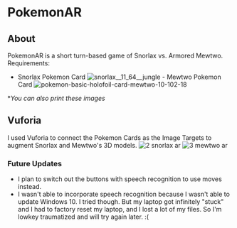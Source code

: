 # PokemonAR
## About
PokemonAR is a short turn-based game of Snorlax vs. Armored Mewtwo. 
Requirements:
- Snorlax Pokemon Card ![snorlax__11_64__jungle](https://cloud.githubusercontent.com/assets/9558416/21291014/6af195d6-c485-11e6-88ee-bf9fc028e396.jpg) - Mewtwo Pokemon Card ![pokemon-basic-holofoil-card-mewtwo-10-102-18](https://cloud.githubusercontent.com/assets/9558416/21291015/8f63c2b8-c485-11e6-878c-f7cdcca310fb.jpg)

**You can also print these images*

## Vuforia
I used Vuforia to connect the Pokemon Cards as the Image Targets to augment Snorlax and Mewtwo's 3D models. 
![2 snorlax ar](https://cloud.githubusercontent.com/assets/9558416/21290986/474566c2-c484-11e6-9dcd-1ccba332388a.png)
![3 mewtwo ar](https://cloud.githubusercontent.com/assets/9558416/21290987/50294f7e-c484-11e6-9c6a-45becd261742.png)


### Future Updates
- I plan to switch out the buttons with speech recognition to use moves instead.
- I wasn't able to incorporate speech recognition because I wasn't able to update Windows 10. I tried though. But my laptop got infinitely "stuck" and I had to factory reset my laptop, and I lost a lot of my files. So I'm lowkey traumatized and will try again later. :(
